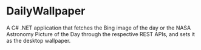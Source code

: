 # DailyWallpaper
A C# .NET application that fetches the Bing image of the day or the NASA Astronomy Picture of the Day through the respective REST APIs,
and sets it as the desktop wallpaper.
